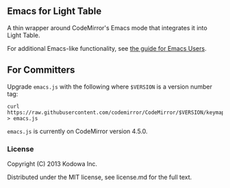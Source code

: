 ## Emacs for Light Table

A thin wrapper around CodeMirror's Emacs mode that integrates it into Light Table.

For additional Emacs-like functionality, see [the guide for Emacs
Users](https://github.com/LightTable/LightTable/wiki/For-Emacs-Users).

## For Committers

Upgrade `emacs.js` with the following where `$VERSION` is a version number tag:

    curl https://raw.githubusercontent.com/codemirror/CodeMirror/$VERSION/keymap/emacs.js > emacs.js

`emacs.js` is currently on CodeMirror version 4.5.0.

### License

Copyright (C) 2013 Kodowa Inc.

Distributed under the MIT license, see license.md for the full text.
